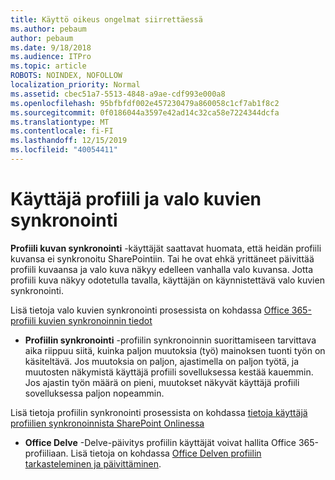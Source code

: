 ```yaml
---
title: Käyttö oikeus ongelmat siirrettäessä
ms.author: pebaum
author: pebaum
ms.date: 9/18/2018
ms.audience: ITPro
ms.topic: article
ROBOTS: NOINDEX, NOFOLLOW
localization_priority: Normal
ms.assetid: cbec51a7-5513-4848-a9ae-cdf993e000a8
ms.openlocfilehash: 95bfbfdf002e457230479a860058c1cf7ab1f8c2
ms.sourcegitcommit: 0f0186044a3597e42ad14c32ca58e7224344dcfa
ms.translationtype: MT
ms.contentlocale: fi-FI
ms.lasthandoff: 12/15/2019
ms.locfileid: "40054411"
---
```

# <a name="user-profile-and-photo-synchronization"></a>Käyttäjä profiili ja valo kuvien synkronointi

 **Profiili kuvan synkronointi** -käyttäjät saattavat huomata, että heidän profiili kuvansa ei synkronoitu SharePointiin. Tai he ovat ehkä yrittäneet päivittää profiili kuvaansa ja valo kuva näkyy edelleen vanhalla valo kuvansa. Jotta profiili kuva näkyy odotetulla tavalla, käyttäjän on käynnistettävä valo kuvien synkronointi. 
  
Lisä tietoja valo kuvien synkronointi prosessista on kohdassa [Office 365-profiili kuvien synkronoinnin tiedot](https://go.microsoft.com/fwlink/?linkid=2022634)
  
- **Profiilin synkronointi** -profiilin synkronoinnin suorittamiseen tarvittava aika riippuu siitä, kuinka paljon muutoksia (työ) mainoksen tuonti työn on käsiteltävä. Jos muutoksia on paljon, ajastimella on paljon työtä, ja muutosten näkymistä käyttäjä profiili sovelluksessa kestää kauemmin. Jos ajastin työn määrä on pieni, muutokset näkyvät käyttäjä profiili sovelluksessa paljon nopeammin. 
  
Lisä tietoja profiilin synkronointi prosessista on kohdassa [tietoja käyttäjä profiilien synkronoinnista SharePoint Onlinessa](https://go.microsoft.com/fwlink/?linkid=2022639)
    
- **Office Delve** -Delve-päivitys profiilin käyttäjät voivat hallita Office 365-profiiliaan. Lisä tietoja on kohdassa [Office Delven profiilin tarkasteleminen ja päivittäminen](https://support.office.com/article/View-and-update-your-profile-in-Office-Delve-4e84343b-eedf-45a1-aeb9-8627ccca14ba).
    


